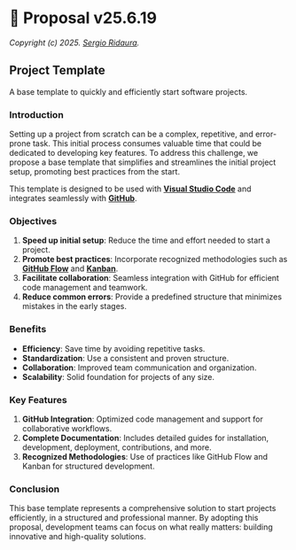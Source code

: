 # 🌟 Proposal v25.6.19

_Copyright (c) 2025. [Sergio Ridaura](https://github.com/sergio-ridaura)._

## Project Template

A base template to quickly and efficiently start software projects.

### Introduction

Setting up a project from scratch can be a complex, repetitive, and error-prone task. This initial process consumes valuable time that could be dedicated to developing key features. To address this challenge, we propose a base template that simplifies and streamlines the initial project setup, promoting best practices from the start.

This template is designed to be used with **[Visual Studio Code](https://code.visualstudio.com/)** and integrates seamlessly with **[GitHub](https://github.com/)**.

### Objectives

1. **Speed up initial setup**: Reduce the time and effort needed to start a project.
2. **Promote best practices**: Incorporate recognized methodologies such as **[GitHub Flow](https://docs.github.com/en/get-started/quickstart/github-flow)** and **[Kanban](https://www.atlassian.com/agile/kanban)**.
3. **Facilitate collaboration**: Seamless integration with GitHub for efficient code management and teamwork.
4. **Reduce common errors**: Provide a predefined structure that minimizes mistakes in the early stages.

### Benefits

- **Efficiency**: Save time by avoiding repetitive tasks.
- **Standardization**: Use a consistent and proven structure.
- **Collaboration**: Improved team communication and organization.
- **Scalability**: Solid foundation for projects of any size.

### Key Features

1. **GitHub Integration**: Optimized code management and support for collaborative workflows.
2. **Complete Documentation**: Includes detailed guides for installation, development, deployment, contributions, and more.
3. **Recognized Methodologies**: Use of practices like GitHub Flow and Kanban for structured development.

### Conclusion

This base template represents a comprehensive solution to start projects efficiently, in a structured and professional manner. By adopting this proposal, development teams can focus on what really matters: building innovative and high-quality solutions.
